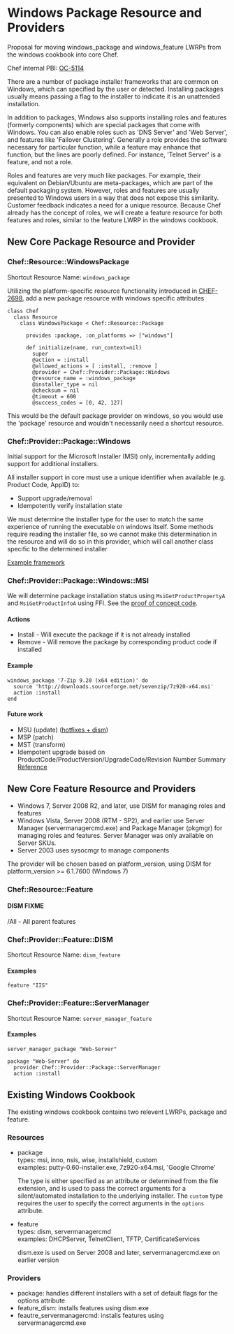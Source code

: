 # Windows Package Resource and Providers

Proposal for moving windows\_package and windows\_feature LWRPs from the windows cookbook into core Chef.

Chef internal PBI: [OC-5114](https://tickets.corp.opscode.com/browse/OC-5114)

There are a number of package installer frameworks that are common on Windows, which can specified by the user or detected. Installing packages usually means passing a flag to the installer to indicate it is an unattended installation.

In addition to packages, Windows also supports installing roles and features (formerly components) which are special packages that come with Windows. You can also enable roles such as 'DNS Server' and 'Web Server', and features like 'Failover Clustering'. Generally a role provides the software necessary for particular function, while a feature may enhance that function, but the lines are poorly defined. For instance, 'Telnet Server' is a feature, and not a role.

Roles and features are very much like packages. For example, their equivalent on Debian/Ubuntu are meta-packages, which are part of the default packaging system. However, roles and features are usually presented to Windows users in a way that does not expose this similarity. Customer feedback indicates a need for a unique resource. Because Chef already has the concept of roles, we will create a feature resource for both features and roles, similar to the feature LWRP in the windows cookbook.

## New Core Package Resource and Provider

### Chef::Resource::WindowsPackage
Shortcut Resource Name: `windows_package`


Utilizing the platform-specific resource functionality introduced in [CHEF-2698](https://tickets.opscode.com/browse/CHEF-2698), add a new package resource with windows specific attributes 

```
class Chef
  class Resource
    class WindowsPackage < Chef::Resource::Package

      provides :package, :on_platforms => ["windows"]
      
      def initialize(name, run_context=nil)
        super
        @action = :install
        @allowed_actions = [ :install, :remove ]
        @provider = Chef::Provider::Package::Windows
        @resource_name = :windows_package
        @installer_type = nil
        @checksum = nil
        @timeout = 600
        @success_codes = [0, 42, 127]
```      
      
This would be the default package provider on windows, so you would use the 'package' resource and wouldn't necessarily need a shortcut resource.


### Chef::Provider::Package::Windows

Initial support for the Microsoft Installer (MSI) only, incrementally adding support for additional installers.

All installer support in core must use a unique identifier when available (e.g. Product Code, AppID) to:  
* Support upgrade/removal  
* Idempotently verify installation state

We must determine the installer type for the user to match the same experience of running the executable on windows itself. Some methods require reading the installer file, so we cannot make this determination in the resource and will do so in this provider, which will call another class specific to the determined installer

[Example framework](https://gist.github.com/btm/92a40020c3eea6cb8b28)

### Chef::Provider::Package::Windows::MSI

We will determine package installation status using ```MsiGetProductPropertyA``` and ```MsiGetProductInfoA``` using FFI. See the [proof of concept code](https://gist.github.com/btm/8673443#file-check_installed-rb).

#### Actions
* Install - Will execute the package if it is not already installed
* Remove - Will remove the package by corresponding product code if installed


#### Example

```
windows_package '7-Zip 9.20 (x64 edition)' do
  source 'http://downloads.sourceforge.net/sevenzip/7z920-x64.msi'
  action :install
end
```

#### Future work

* MSU (update) ([hotfixes + dism](http://blogs.technet.com/b/askcore/archive/2011/02/15/how-to-use-dism-to-install-a-hotfix-from-within-windows.aspx))
* MSP (patch)
* MST (transform)
* Idempotent upgrade based on ProductCode/ProductVersion/UpgradeCode/Revision Number Summary [Reference](http://msdn.microsoft.com/en-us/library/aa370579\(v=vs.85\).aspx)

## New Core Feature Resource and Providers

* Windows 7, Server 2008 R2, and later, use DISM for managing roles and features
* Windows Vista, Server 2008 (RTM - SP2), and earlier use Server Manager (servermanagercmd.exe) and Package Manager (pkgmgr) for managing roles and features. Server Manager was only available on Server SKUs.
* Server 2003 uses sysocmgr to manage components

The provider will be chosen based on platform_version, using DISM for platform_version >= 6.1.7600 (Windows 7)


### Chef::Resource::Feature


#### DISM **FIXME**


/All - All parent features

### Chef::Provider::Feature::DISM
Shortcut Resource Name: `dism_feature`

#### Examples
```
feature "IIS"
```

### Chef::Provider::Feature::ServerManager
Shortcut Resource Name: `server_manager_feature`

#### Examples

```
server_manager_package "Web-Server"
```

```
package "Web-Server" do
  provider Chef::Provider::Package::ServerManager
  action :install
```

## Existing Windows Cookbook

The existing windows cookbook contains two relevent LWRPs, package and feature.

### Resources
* package  
    types: msi, inno, nsis, wise, installshield, custom  
    examples: putty-0.60-installer.exe, 7z920-x64.msi, 'Google Chrome'
    
    The type is either specified as an attribute or determined from the file extension, and is used to pass the correct arguments for a silent/automated installation to the underlying installer. The ```custom``` type requires the user to specify the correct arguments in the ```options``` attribute.
* feature  
    types: dism, servermanagercmd  
    examples: DHCPServer, TelnetClient, TFTP, CertificateServices
    
    dism.exe is used on Server 2008 and later, servermanagercmd.exe on earlier version

### Providers
* package: handles different installers with a set of default flags for the options attribute
* feature\_dism: installs features using dism.exe
* feautre\_servermanagercmd: installs features using servermanagercmd.exe
